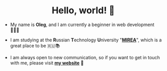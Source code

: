 <h1 align="center">Hello, world! 👋</h1>

- My name is **Oleg**, and I am currently a beginner in web development 🧑🏻‍💻 

- I am studying at the **R**ussian **T**echnology **U**niversity "**[MIREA](https://english.mirea.ru/)**", which is a great place to be 🇷🇺📚

- I am always open to new communication, so if you want to get in touch with me, please visit **[my website](https://the-mikoster.github.io)** 👥
